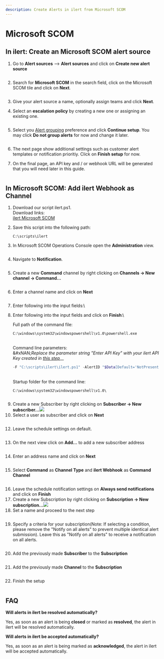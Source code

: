 ```yaml
---
description: Create Alerts in ilert from Microsoft SCOM
---
```


# Microsoft SCOM

## In ilert: Create an Microsoft SCOM alert source

1.  Go to **Alert sources** --> **Alert sources** and click on **Create new alert source**

    <figure><img src="../.gitbook/assets/Screenshot 2023-08-28 at 10.21.10.png" alt=""><figcaption></figcaption></figure>
2.  Search for **Microsoft SCOM** in the search field, click on the Microsoft SCOM tile and click on **Next**.&#x20;

    <figure><img src="../.gitbook/assets/Screenshot 2023-08-28 at 10.24.23.png" alt=""><figcaption></figcaption></figure>
3. Give your alert source a name, optionally assign teams and click **Next**.
4.  Select an **escalation policy** by creating a new one or assigning an existing one.

    <figure><img src="../.gitbook/assets/Screenshot 2023-08-28 at 11.37.47.png" alt=""><figcaption></figcaption></figure>
5.  Select you [Alert grouping](../alerting/alert-sources.md#alert-grouping) preference and click **Continue setup**. You may click **Do not group alerts** for now and change it later.&#x20;

    <figure><img src="../.gitbook/assets/Screenshot 2023-08-28 at 11.38.24.png" alt=""><figcaption></figcaption></figure>
6. The next page show additional settings such as customer alert templates or notification prioritiy. Click on **Finish setup** for now.
7.  On the final page, an API key and / or webhook URL will be generated that you will need later in this guide.

    <figure><img src="../.gitbook/assets/Screenshot 2023-08-28 at 11.47.34 (1).png" alt=""><figcaption></figcaption></figure>

## In Microsoft SCOM: Add ilert Webhook as Channel

1. Download our script ilert.ps1.\
   Download links:\
   [ilert Microsoft SCOM](https://github.com/iLert/ilert-ms-scom)
2.  Save this script into the following path:

    ```
    C:\scripts\ilert
    ```
3. In Microsoft SCOM Operations Console open the **Administration** view.

<figure><img src="../.gitbook/assets/ms-scom-1.png" alt=""><figcaption></figcaption></figure>

4. Navigate to **Notification**.

<figure><img src="../.gitbook/assets/ms-scom-2.png" alt=""><figcaption></figcaption></figure>

5. Create a new **Command** channel by right clicking on **Channels -> New channel -> Command...**

<figure><img src="../.gitbook/assets/ms-scom-3.png" alt=""><figcaption></figcaption></figure>

6. Enter a channel name and click on **Next**

<figure><img src="../.gitbook/assets/ms-scom-4.png" alt=""><figcaption></figcaption></figure>

7. Enter following into the input fields:\\
8.  Enter following into the input fields and click on **Finish**:\\

    Full path of the command file:

    ```
    C:\windows\system32\windowspowershell\v1.0\powershell.exe
    ```

    \
    Command line parameters:\
    &#xNAN;_&#x52;eplace the parameter string "Enter API Key" with your ilert API Key created in_ [_this step_](ms-scom.md#in-ilert-create-microsoft-scom-alert-source)\_\_

    ```powershell
    -F "C:\scripts\ilert\ilert.ps1" -AlertID "$Data[Default='NotPresent']/Context/DataItem/AlertId$" -AlertSourceKey "Enter API Key"
    ```

    \
    Startup folder for the command line:

    ```
    C:\windows\system32\windowspowershell\v1.0\
    ```

<figure><img src="../.gitbook/assets/ms-scom-5.png" alt=""><figcaption></figcaption></figure>

9. Create a new Subscriber by right clicking on **Subscriber -> New subscriber...**![](<../.gitbook/assets/image (4) (3).png>)
10. Select a user as subscriber and click on **Next**

<figure><img src="../.gitbook/assets/ms-scom-8.png" alt=""><figcaption></figcaption></figure>

12. Leave the schedule settings on default.

<figure><img src="../.gitbook/assets/ms-scom-9.png" alt=""><figcaption></figcaption></figure>

13. On the next view click on **Add...** to add a new subscriber address

<figure><img src="../.gitbook/assets/ms-scom-10 (1).png" alt=""><figcaption></figcaption></figure>

14. Enter an address name and click on **Next**

<figure><img src="../.gitbook/assets/ms-scom-11.png" alt=""><figcaption></figcaption></figure>

15. Select **Command** as **Channel Type** and **ilert Webhook** as **Command Channel**

<figure><img src="../.gitbook/assets/ms-scom-12.png" alt=""><figcaption></figcaption></figure>

16. Leave the schedule notification settings on **Always send notifications** and click on **Finish**
17. Create a new Subscription by right clicking on **Subscription -> New subscription...**![](<../.gitbook/assets/image (2) (3).png>)
18. Set a name and proceed to the next step

<figure><img src="../.gitbook/assets/ms-scom-17.png" alt=""><figcaption></figcaption></figure>

19. Specify a criteria for your subscription(Note: If selecting a condition, please remove the "Notify on all alerts" to prevent multiple identical alert submission). Leave this as "Notify on all alerts" to receive a notification on all alerts.

<figure><img src="../.gitbook/assets/ms-scom-18.png" alt=""><figcaption></figcaption></figure>

20. &#x20;Add the previously made **Subscriber** to the **Subscription**

<figure><img src="../.gitbook/assets/ms-scom-21.png" alt=""><figcaption></figcaption></figure>

21. Add the previously made **Channel** to the **Subscription**

<figure><img src="../.gitbook/assets/ms-scom-23.png" alt=""><figcaption></figcaption></figure>

22. &#x20;Finish the setup

<figure><img src="../.gitbook/assets/ms-scom-24.png" alt=""><figcaption></figcaption></figure>

## FAQ

**Will alerts in ilert be resolved automatically?**

Yes, as soon as an alert is being **closed** or marked as **resolved**, the alert in ilert will be resolved automatically.

**Will alerts in ilert be accepted automatically?**

Yes, as soon as an alert is being marked as **acknowledged**, the alert in ilert will be accepted automatically.
